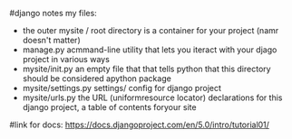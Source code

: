 #django notes
my files:
- the outer mysite / root directory is a container for your project (namr doesn't matter)
- manage.py acmmand-line utility that lets you iteract with your djago project in various ways
- mysite/init.py an empty file that that tells python that this directory should be considered apython package
- mysite/settings.py settings/ config for django project
- mysite/urls.py the URL (uniformresource locator) declarations for this django project, a table of contents foryour site


#link for docs:
https://docs.djangoproject.com/en/5.0/intro/tutorial01/